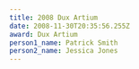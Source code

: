 ```yaml
---
title: 2008 Dux Artium
date: 2008-11-30T20:35:56.255Z
award: Dux Artium
person1_name: Patrick Smith
person2_name: Jessica Jones
---
```


